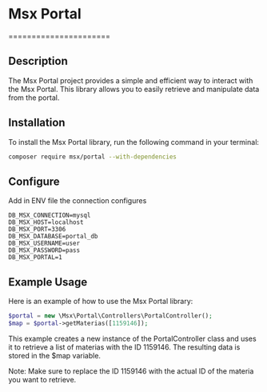 # Msx Portal
======================

## Description

The Msx Portal project provides a simple and efficient way to interact with the Msx Portal. This library allows you to easily retrieve and manipulate data from the portal.

## Installation

To install the Msx Portal library, run the following command in your terminal:

```bash
composer require msx/portal --with-dependencies
```

## Configure

Add in ENV file the connection configures

```
DB_MSX_CONNECTION=mysql
DB_MSX_HOST=localhost
DB_MSX_PORT=3306
DB_MSX_DATABASE=portal_db
DB_MSX_USERNAME=user
DB_MSX_PASSWORD=pass
DB_MSX_PORTAL=1
```

## Example Usage

Here is an example of how to use the Msx Portal library:

```php
$portal = new \Msx\Portal\Controllers\PortalController();
$map = $portal->getMaterias([1159146]);
```

This example creates a new instance of the PortalController class and uses it to retrieve a list of materias with the ID 1159146. The resulting data is stored in the $map variable.

Note: Make sure to replace the ID 1159146 with the actual ID of the materia you want to retrieve.